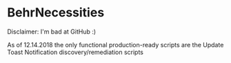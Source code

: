 # BehrNecessities

Disclaimer: I'm bad at GitHub :)

As of 12.14.2018 the only functional production-ready scripts are the Update Toast Notification discovery/remediation scripts
